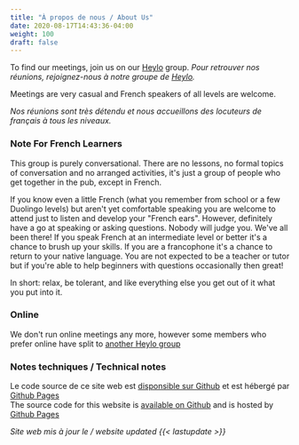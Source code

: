 ```yaml
---
title: "À propos de nous / About Us"
date: 2020-08-17T14:43:36-04:00
weight: 100
draft: false
---
```


To find our meetings, join us on our [Heylo](https://link.heylo.co/j7nz) group. _Pour retrouver nos réunions, rejoignez-nous à notre groupe de [Heylo](https://link.heylo.co/j7nz)._

Meetings are very casual and French speakers of all levels are welcome.

_Nos réunions sont très détendu et nous accueillons des locuteurs de français à tous les niveaux._

<!--more-->

### Note For French Learners

This group is purely conversational. There are no lessons, no formal topics of conversation and no arranged activities, it's just a group of people who get together in the pub, except in French.

If you know even a little French (what you remember from school or a few Duolingo levels) but aren't yet
comfortable speaking you are welcome to attend just to listen and develop your "French ears". However,
definitely have a go at speaking or asking questions. Nobody will judge you. We've all been there! If you speak
French at an intermediate level or better it's a chance to brush up your skills. If you are a francophone it's a
chance to return to your native language. You are not expected to be a teacher or tutor but if you're able to
help beginners with questions occasionally then great!

In short: relax, be tolerant, and like everything else you get out of it what you put into it.

### Online

We don't run online meetings any more, however some members who prefer online have split to  [another Heylo group](https://app.heylo.co/g/26c3f5b7-82a7-4113-917c-3fe727438357)

### Notes techniques / Technical notes

Le code source de ce site web est [disponsible sur Github](https://github.com/parlonslondon/website) et est hébergé par [Github Pages](https://pages.github.com/)  
The source code for this website is [available on Github](https://github.com/parlonslondon/website) and is hosted by [Github Pages](https://pages.github.com/)  

_Site web mis à jour le / website updated {{< lastupdate >}}_
